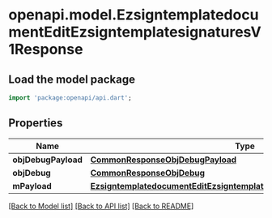 # openapi.model.EzsigntemplatedocumentEditEzsigntemplatesignaturesV1Response

## Load the model package
```dart
import 'package:openapi/api.dart';
```

## Properties
Name | Type | Description | Notes
------------ | ------------- | ------------- | -------------
**objDebugPayload** | [**CommonResponseObjDebugPayload**](CommonResponseObjDebugPayload.md) |  | 
**objDebug** | [**CommonResponseObjDebug**](CommonResponseObjDebug.md) |  | [optional] 
**mPayload** | [**EzsigntemplatedocumentEditEzsigntemplatesignaturesV1ResponseMPayload**](EzsigntemplatedocumentEditEzsigntemplatesignaturesV1ResponseMPayload.md) |  | 

[[Back to Model list]](../README.md#documentation-for-models) [[Back to API list]](../README.md#documentation-for-api-endpoints) [[Back to README]](../README.md)


